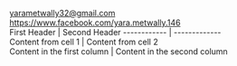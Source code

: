 
<yarametwally32@gmail.com>  
<https://www.facebook.com/yara.metwally.146>  
First Header | Second Header
------------ | -------------  
Content from cell 1 | Content from cell 2  
Content in the first column | Content in the second column    



